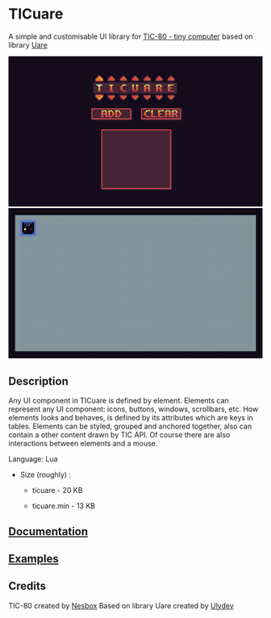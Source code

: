 # TICuare

A simple and customisable UI library for [TIC-80 - tiny computer](https://nesbox.itch.io/tic) based on library [Uare](https://github.com/Ulydev/Uare)

[![Gamepad](/images/gamepadinput.gif)](http://tic.computer/play?cart=87)
![Edgar](/images/edgar.gif)

## Description
Any UI component in TICuare is defined by element. Elements can represent any UI component: icons, buttons, windows, scrollbars, etc. 
How elements looks and behaves, is defined by its attributes which are keys in tables. 
Elements can be styled, grouped and anchored together, also can contain a other content drawn by TIC API. Of course there are also interactions between elements and a mouse.

Language: Lua

- Size (roughly) :

  - ticuare   	  - 20 KB
  
  - ticuare.min   - 13 KB
  

## [Documentation](https://github.com/Crutiatix/TICuare/wiki)

## [Examples](../../wiki/Examples)

## Credits
TIC-80 created by [Nesbox](https://tic.computer/)
Based on library Uare created by [Ulydev](https://github.com/Ulydev)
